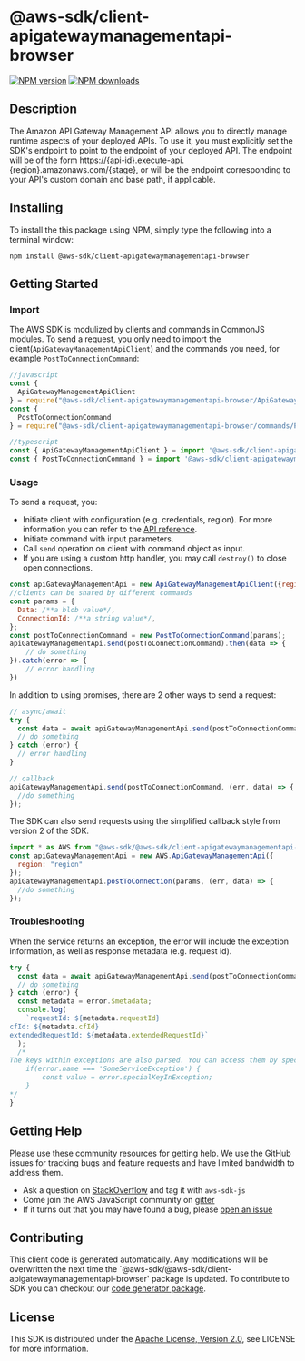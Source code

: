 # @aws-sdk/client-apigatewaymanagementapi-browser

[![NPM version](https://img.shields.io/npm/v/@aws-sdk/client-apigatewaymanagementapi-browser/preview.svg)](https://www.npmjs.com/package/@aws-sdk/client-apigatewaymanagementapi-browser)
[![NPM downloads](https://img.shields.io/npm/dm/@aws-sdk/client-apigatewaymanagementapi-browser.svg)](https://www.npmjs.com/package/@aws-sdk/client-apigatewaymanagementapi-browser)

## Description

<p>The Amazon API Gateway Management API allows you to directly manage runtime aspects of your deployed APIs. To use it, you must explicitly set the SDK's endpoint to point to the endpoint of your deployed API. The endpoint will be of the form https://{api-id}.execute-api.{region}.amazonaws.com/{stage}, or will be the endpoint corresponding to your API's custom domain and base path, if applicable.</p>

## Installing

To install the this package using NPM, simply type the following into a terminal window:

```
npm install @aws-sdk/client-apigatewaymanagementapi-browser
```

## Getting Started

### Import

The AWS SDK is modulized by clients and commands in CommonJS modules. To send a request, you only need to import the client(`ApiGatewayManagementApiClient`) and the commands you need, for example `PostToConnectionCommand`:

```javascript
//javascript
const {
  ApiGatewayManagementApiClient
} = require("@aws-sdk/client-apigatewaymanagementapi-browser/ApiGatewayManagementApiClient");
const {
  PostToConnectionCommand
} = require("@aws-sdk/client-apigatewaymanagementapi-browser/commands/PostToConnectionCommand");
```

```javascript
//typescript
const { ApiGatewayManagementApiClient } = import '@aws-sdk/client-apigatewaymanagementapi-browser/ApiGatewayManagementApiClient';
const { PostToConnectionCommand } = import '@aws-sdk/client-apigatewaymanagementapi-browser/commands/PostToConnectionCommand';
```

### Usage

To send a request, you:

- Initiate client with configuration (e.g. credentials, region). For more information you can refer to the [API reference][].
- Initiate command with input parameters.
- Call `send` operation on client with command object as input.
- If you are using a custom http handler, you may call `destroy()` to close open connections.

```javascript
const apiGatewayManagementApi = new ApiGatewayManagementApiClient({region: 'region'});
//clients can be shared by different commands
const params = {
  Data: /**a blob value*/,
  ConnectionId: /**a string value*/,
};
const postToConnectionCommand = new PostToConnectionCommand(params);
apiGatewayManagementApi.send(postToConnectionCommand).then(data => {
    // do something
}).catch(error => {
    // error handling
})
```

In addition to using promises, there are 2 other ways to send a request:

```javascript
// async/await
try {
  const data = await apiGatewayManagementApi.send(postToConnectionCommand);
  // do something
} catch (error) {
  // error handling
}
```

```javascript
// callback
apiGatewayManagementApi.send(postToConnectionCommand, (err, data) => {
  //do something
});
```

The SDK can also send requests using the simplified callback style from version 2 of the SDK.

```javascript
import * as AWS from "@aws-sdk/@aws-sdk/client-apigatewaymanagementapi-browser/ApiGatewayManagementApi";
const apiGatewayManagementApi = new AWS.ApiGatewayManagementApi({
  region: "region"
});
apiGatewayManagementApi.postToConnection(params, (err, data) => {
  //do something
});
```

### Troubleshooting

When the service returns an exception, the error will include the exception information, as well as response metadata (e.g. request id).

```javascript
try {
  const data = await apiGatewayManagementApi.send(postToConnectionCommand);
  // do something
} catch (error) {
  const metadata = error.$metadata;
  console.log(
    `requestId: ${metadata.requestId}
cfId: ${metadata.cfId}
extendedRequestId: ${metadata.extendedRequestId}`
  );
  /*
The keys within exceptions are also parsed. You can access them by specifying exception names:
    if(error.name === 'SomeServiceException') {
        const value = error.specialKeyInException;
    }
*/
}
```

## Getting Help

Please use these community resources for getting help. We use the GitHub issues for tracking bugs and feature requests and have limited bandwidth to address them.

- Ask a question on [StackOverflow](https://stackoverflow.com/questions/tagged/aws-sdk-js) and tag it with `aws-sdk-js`
- Come join the AWS JavaScript community on [gitter](https://gitter.im/aws/aws-sdk-js-v3)
- If it turns out that you may have found a bug, please [open an issue](https://github.com/aws/aws-sdk-js-v3/issues)

## Contributing

This client code is generated automatically. Any modifications will be overwritten the next time the `@aws-sdk/@aws-sdk/client-apigatewaymanagementapi-browser' package is updated. To contribute to SDK you can checkout our [code generator package][].

## License

This SDK is distributed under the
[Apache License, Version 2.0](http://www.apache.org/licenses/LICENSE-2.0),
see LICENSE for more information.

[code generator package]: https://github.com/aws/aws-sdk-js-v3/tree/master/packages/service-types-generator
[api reference]: https://docs.aws.amazon.com/AWSJavaScriptSDK/latest/
